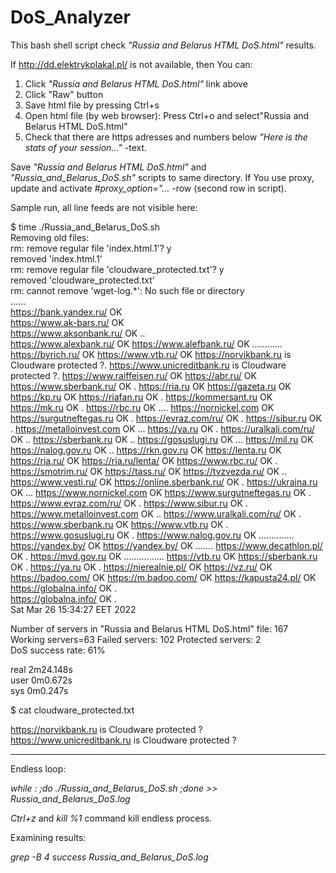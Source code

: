 # DoS_Analyzer
This bash shell script check <i>"Russia and Belarus HTML DoS.html"</i> results.

If http://dd.elektrykplakal.pl/ is not available, then You can:

1. Click <i>"Russia and Belarus HTML DoS.html"</i> link above
2. Click "Raw" button
3. Save html file by pressing Ctrl+s
4. Open html file (by web browser): Press Ctrl+o and select"Russia and Belarus HTML DoS.html" 
5. Check that there are https adresses and numbers below <i>"Here is the stats of your session..."</i> -text.

Save <i>"Russia and Belarus HTML DoS.html"</i> and <i>"Russia_and_Belarus_DoS.sh"</i> scripts to same directory.
If You use proxy, update and activate <i>#proxy_option="...</i> -row (second row in script).<br>

Sample run, all line feeds are not visible here:<br>

$ time ./Russia_and_Belarus_DoS.sh<br>
Removing old files:<br>
rm: remove regular file 'index.html.1'? y<br>
removed 'index.html.1'<br>
rm: remove regular file 'cloudware_protected.txt'? y<br>
removed 'cloudware_protected.txt'<br>
rm: cannot remove 'wget-log.*': No such file or directory<br>
......<br>
https://bank.yandex.ru/ OK<br> 
https://www.ak-bars.ru/ OK<br> 
https://www.aksonbank.ru/ OK ..<br>
https://www.alexbank.ru/ OK 
https://www.alefbank.ru/ OK ............
https://byrich.ru/ OK 
https://www.vtb.ru/ OK 
https://norvikbank.ru is Cloudware protected ?.
https://www.unicreditbank.ru is Cloudware protected ?.
https://www.raiffeisen.ru/ OK 
https://abr.ru/ OK 
https://www.sberbank.ru/ OK .
https://ria.ru OK 
https://gazeta.ru OK 
https://kp.ru OK 
https://riafan.ru OK .
https://kommersant.ru OK 
https://mk.ru OK .
https://rbc.ru OK ....
https://nornickel.com OK 
https://surgutneftegas.ru OK .
https://evraz.com/ru/ OK .
https://sibur.ru OK .
https://metalloinvest.com OK ...
https://ya.ru OK .
https://uralkali.com/ru/ OK ..
https://sberbank.ru OK ..
https://gosuslugi.ru OK ...
https://mil.ru OK 
https://nalog.gov.ru OK ..
https://rkn.gov.ru OK 
https://lenta.ru OK 
https://ria.ru/ OK 
https://ria.ru/lenta/ OK 
https://www.rbc.ru/ OK .
https://smotrim.ru/ OK 
https://tass.ru/ OK 
https://tvzvezda.ru/ OK ..
https://www.vesti.ru/ OK 
https://online.sberbank.ru/ OK .
https://ukraina.ru OK ...
https://www.nornickel.com OK 
https://www.surgutneftegas.ru OK .
https://www.evraz.com/ru/ OK .
https://www.sibur.ru OK .
https://www.metalloinvest.com OK ..
https://www.uralkali.com/ru/ OK .
https://www.sberbank.ru OK 
https://www.vtb.ru OK .
https://www.gosuslugi.ru OK .
https://www.nalog.gov.ru OK ..............
https://yandex.by/ OK 
https://yandex.by/ OK .......
https://www.decathlon.pl/ OK .
https://mvd.gov.ru OK ................
https://vtb.ru OK 
https://sberbank.ru OK .
https://ya.ru OK .
https://nierealnie.pl/ OK 
https://vz.ru/ OK 
https://badoo.com/ OK 
https://m.badoo.com/ OK 
https://kapusta24.pl/ OK <br>
https://globalna.info/ OK .<br>
https://globalna.info/ OK .<br>
Sat Mar 26 15:34:27 EET 2022<br>

Number of servers in "Russia and Belarus HTML DoS.html" file: 167<br>
Working servers=63  Failed servers: 102 Protected servers: 2<br>
DoS success rate: 61% <br>

real	2m24.148s<br>
user	0m0.672s<br>
sys	0m0.247s<br>

$ cat cloudware_protected.txt<br> 

https://norvikbank.ru is Cloudware protected ?<br>
https://www.unicreditbank.ru is Cloudware protected ?<br>

---------------------------------------

Endless loop:

<i>while : ;do ./Russia_and_Belarus_DoS.sh ;done >> Russia_and_Belarus_DoS.log</i>

<i>Ctrl+z</i> and <i>kill %1</i> command kill endless process.

Examining results:

<i>grep -B 4 success Russia_and_Belarus_DoS.log</i> 
